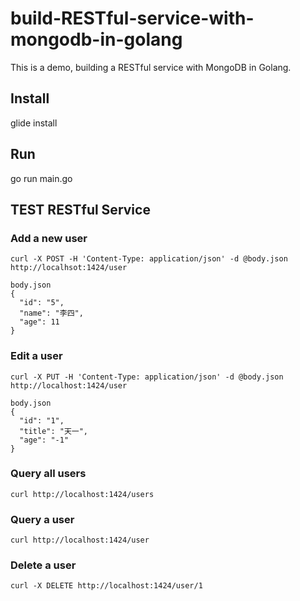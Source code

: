 # build-RESTful-service-with-mongodb-in-golang
This is a demo, building a RESTful service with MongoDB in Golang.

## Install
glide install

## Run 
go run main.go

## TEST RESTful Service
### Add a new user
```shell
curl -X POST -H 'Content-Type: application/json' -d @body.json http://localhsot:1424/user

body.json
{
  "id": "5",
  "name": "李四",
  "age": 11
}
```

### Edit a user
```shell
curl -X PUT -H 'Content-Type: application/json' -d @body.json http://localhost:1424/user

body.json
{
  "id": "1",
  "title": "天一",
  "age": "-1"
}
```

### Query all users
```shell
curl http://localhost:1424/users
```

### Query a user
```shell
curl http://localhost:1424/user
```

### Delete a user
```shell
curl -X DELETE http://localhost:1424/user/1
```
